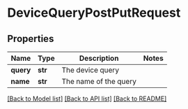 # DeviceQueryPostPutRequest

## Properties
Name | Type | Description | Notes
------------ | ------------- | ------------- | -------------
**query** | **str** | The device query | 
**name** | **str** | The name of the query | 

[[Back to Model list]](../README.md#documentation-for-models) [[Back to API list]](../README.md#documentation-for-api-endpoints) [[Back to README]](../README.md)


